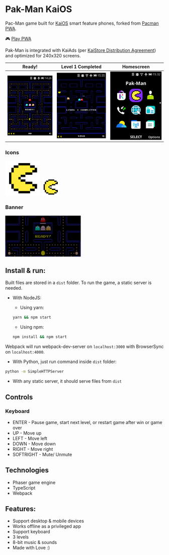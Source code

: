 # Pak-Man KaiOS

Pac-Man game built for [KaiOS](https://www.kaiostech.com/) smart feature phones, forked from [Pacman PWA](https://github.com/vitaliy-bobrov/pacman-pwa).

🎮 [Play PWA](https://vitaliy-bobrov.github.io/pacman-pwa/)

Pak-Man is integrated with KaiAds (per [KaiStore Distribution Agreement](https://www.kaiostech.com/sub-agreement/)) and optimized for 240x320 screens.

Ready!  | Level 1 Completed | Homescreen
------ | ------|----------
![Pak-Man](./pacman-ready.png) | ![Level 1 Completed](./pacman-level-complete.png) | ![Pak-Man Homescreen](./pacman-icon.png) 

### Icons 

![Pak-Man Icon 112px](./src/PakMan_112.png)
![Pak-Man Icon 56px](./src/PakMan_56.png)

### Banner

![Pak-Man Marketing Banner](./PakMan_Banner.png)

## Install & run:

Built files are stored in a `dist` folder. To run the game, a static server is needed.

- With NodeJS:
  - Using yarn:

  ```bash
  yarn && npm start
  ```

  - Using npm:

  ```bash
  npm install && npm start
  ```

Webpack will run webpack-dev-server on `localhost:3000` with BrowserSync on `localhost:4000`.

- With Python, just run command inside `dist` folder:

```bash
python -m SimpleHTTPServer
```

- With any static server, it should serve files from `dist`

## Controls

### Keyboard

- ENTER - Pause game, start next level, or restart game after win or game over
- UP - Move up
- LEFT - Move left
- DOWN - Move down
- RIGHT - Move right
- SOFTRIGHT - Mute/ Unmute

## Technologies

- Phaser game engine
- TypeScript
- Webpack

## Features:

- Support desktop & mobile devices
- Works offline as a privileged app
- Support keyboard
- 3 levels
- 8-bit music & sounds
- Made with Love :)
